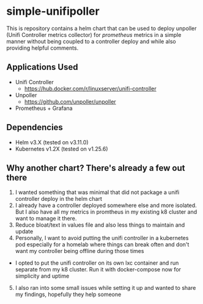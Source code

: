 # simple-unifipoller
This is repository contains a helm chart that can be used to deploy unpoller (Unifi Controller metrics collector)  for *_prometheus_* metrics in a simple manner without being coupled to a controller deploy and while also providing helpful comments.

## Applications Used
* Unifi Controller
    - https://hub.docker.com/r/linuxserver/unifi-controller
* Unpoller
    - https://github.com/unpoller/unpoller
* Prometheus + Grafana

## Dependencies
* Helm v3.X (tested on v3.11.0)
* Kubernetes v1.2X (tested on v1.25.6)

## Why another chart? There's already a few out there
1. I wanted something that was minimal that did not package a unifi controller deploy in the helm chart
2. I already have a controller deployed somewhere else and more isolated. But I also have all my metrics in promtheus in my existing k8 cluster and want to manage it there.
3. Reduce bloat/text in values file and also less things to maintain and update
4. Personally, I want to avoid putting the unifi controller in a kubernetes pod especially for a homelab where things can break often and don't want my controller being offline during those times
 - I opted to put the unifi controller on its own lxc container and run separate from my k8 cluster. Run it with docker-compose now for simplicity and uptime
5. I also ran into some small issues while setting it up and wanted to share my findings, hopefully they help someone
